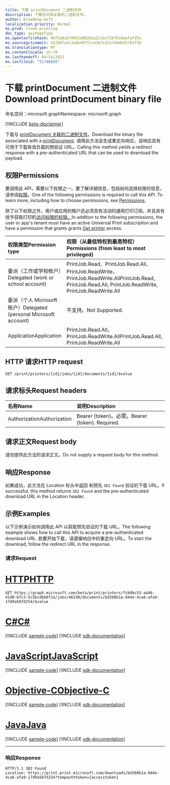 ```yaml
---
title: 下载 printDocument 二进制文件
description: 下载与文档关联的二进制文件。
author: braedenp-msft
localization_priority: Normal
ms.prod: cloud-printing
doc_type: apiPageType
ms.openlocfilehash: 96f3a8a574951ddb2b1e2c2ecf26fb18dafafd5e
ms.sourcegitcommit: 412507a3c3a8e407fcc43b7cd227d4db35791f58
ms.translationtype: MT
ms.contentlocale: zh-CN
ms.lasthandoff: 04/14/2021
ms.locfileid: "51766026"
---
```

# <a name="download-printdocument-binary-file"></a><span data-ttu-id="0261a-103">下载 printDocument 二进制文件</span><span class="sxs-lookup"><span data-stu-id="0261a-103">Download printDocument binary file</span></span>

<span data-ttu-id="0261a-104">命名空间：microsoft.graph</span><span class="sxs-lookup"><span data-stu-id="0261a-104">Namespace: microsoft.graph</span></span>

[!INCLUDE [beta-disclaimer](../../includes/beta-disclaimer.md)]

<span data-ttu-id="0261a-105">下载与 [printDocument 关联的二进制文件](../resources/printdocument.md)。</span><span class="sxs-lookup"><span data-stu-id="0261a-105">Download the binary file associated with a [printDocument](../resources/printdocument.md).</span></span> <span data-ttu-id="0261a-106">调用此方法会生成重定向响应，该响应具有可用于下载有效负载的预验证 URL。</span><span class="sxs-lookup"><span data-stu-id="0261a-106">Calling this method yields a redirect response with a pre-authenticated URL that can be used to download the payload.</span></span>

## <a name="permissions"></a><span data-ttu-id="0261a-107">权限</span><span class="sxs-lookup"><span data-stu-id="0261a-107">Permissions</span></span>
<span data-ttu-id="0261a-p102">要调用此 API，需要以下权限之一。要了解详细信息，包括如何选择权限的信息，请参阅[权限](/graph/permissions-reference)。</span><span class="sxs-lookup"><span data-stu-id="0261a-p102">One of the following permissions is required to call this API. To learn more, including how to choose permissions, see [Permissions](/graph/permissions-reference).</span></span>

<span data-ttu-id="0261a-110">除了以下权限之外，用户或应用的租户还必须具有活动的通用打印订阅，并且具有授予获取打印机[访问权限的权限。](printer-get.md)</span><span class="sxs-lookup"><span data-stu-id="0261a-110">In addition to the following permissions, the user or app's tenant must have an active Universal Print subscription and have a permission that grants grants [Get printer](printer-get.md) access.</span></span>

| <span data-ttu-id="0261a-111">权限类型</span><span class="sxs-lookup"><span data-stu-id="0261a-111">Permission type</span></span>                        | <span data-ttu-id="0261a-112">权限（从最低特权到最高特权）</span><span class="sxs-lookup"><span data-stu-id="0261a-112">Permissions (from least to most privileged)</span></span>                  |
| :------------------------------------- | :----------------------------------------------------------- |
| <span data-ttu-id="0261a-113">委派（工作或学校帐户）</span><span class="sxs-lookup"><span data-stu-id="0261a-113">Delegated (work or school account)</span></span>     | <span data-ttu-id="0261a-114">PrintJob.Read、PrintJob.Read.All、PrintJob.ReadWrite、PrintJob.ReadWrite.All</span><span class="sxs-lookup"><span data-stu-id="0261a-114">PrintJob.Read, PrintJob.Read.All, PrintJob.ReadWrite, PrintJob.ReadWrite.All</span></span> |
| <span data-ttu-id="0261a-115">委派（个人 Microsoft 帐户）</span><span class="sxs-lookup"><span data-stu-id="0261a-115">Delegated (personal Microsoft account)</span></span> | <span data-ttu-id="0261a-116">不支持。</span><span class="sxs-lookup"><span data-stu-id="0261a-116">Not Supported.</span></span>                                               |
| <span data-ttu-id="0261a-117">Application</span><span class="sxs-lookup"><span data-stu-id="0261a-117">Application</span></span>                            | <span data-ttu-id="0261a-118">PrintJob.Read.All、PrintJob.ReadWrite.All</span><span class="sxs-lookup"><span data-stu-id="0261a-118">PrintJob.Read.All, PrintJob.ReadWrite.All</span></span>                    |

## <a name="http-request"></a><span data-ttu-id="0261a-119">HTTP 请求</span><span class="sxs-lookup"><span data-stu-id="0261a-119">HTTP request</span></span>
<!-- { "blockType": "ignored" } -->
```http
GET /print/printers/{id}/jobs/{id}/documents/{id}/$value
```
## <a name="request-headers"></a><span data-ttu-id="0261a-120">请求标头</span><span class="sxs-lookup"><span data-stu-id="0261a-120">Request headers</span></span>
| <span data-ttu-id="0261a-121">名称</span><span class="sxs-lookup"><span data-stu-id="0261a-121">Name</span></span>          | <span data-ttu-id="0261a-122">说明</span><span class="sxs-lookup"><span data-stu-id="0261a-122">Description</span></span>               |
| :------------ | :------------------------ |
| <span data-ttu-id="0261a-123">Authorization</span><span class="sxs-lookup"><span data-stu-id="0261a-123">Authorization</span></span> | <span data-ttu-id="0261a-p103">Bearer {token}。必需。</span><span class="sxs-lookup"><span data-stu-id="0261a-p103">Bearer {token}. Required.</span></span> |

## <a name="request-body"></a><span data-ttu-id="0261a-126">请求正文</span><span class="sxs-lookup"><span data-stu-id="0261a-126">Request body</span></span>
<span data-ttu-id="0261a-127">请勿提供此方法的请求正文。</span><span class="sxs-lookup"><span data-stu-id="0261a-127">Do not supply a request body for this method.</span></span>

## <a name="response"></a><span data-ttu-id="0261a-128">响应</span><span class="sxs-lookup"><span data-stu-id="0261a-128">Response</span></span>
<span data-ttu-id="0261a-129">如果成功，此方法在 Location 标头中返回 和预先 `302 Found` 验证的下载 URL。</span><span class="sxs-lookup"><span data-stu-id="0261a-129">If successful, this method returns `302 Found` and the pre-authenticated download URL in the Location header.</span></span>

## <a name="examples"></a><span data-ttu-id="0261a-130">示例</span><span class="sxs-lookup"><span data-stu-id="0261a-130">Examples</span></span>
<span data-ttu-id="0261a-131">以下示例演示如何调用此 API 以获取预先验证的下载 URL。</span><span class="sxs-lookup"><span data-stu-id="0261a-131">The following example shows how to call this API to acquire a pre-authenticated download URL.</span></span> <span data-ttu-id="0261a-132">若要开始下载，请遵循响应中的重定向 URL。</span><span class="sxs-lookup"><span data-stu-id="0261a-132">To start the download, follow the redirect URL in the response.</span></span>

### <a name="request"></a><span data-ttu-id="0261a-133">请求</span><span class="sxs-lookup"><span data-stu-id="0261a-133">Request</span></span>

# <a name="http"></a>[<span data-ttu-id="0261a-134">HTTP</span><span class="sxs-lookup"><span data-stu-id="0261a-134">HTTP</span></span>](#tab/http)
<!-- {
  "blockType": "request",
  "name": "get_document_value"
}-->
```msgraph-interactive
GET https://graph.microsoft.com/beta/print/printers/fcb0bc53-a446-41d0-bfc3-5c56cdbb0f2a/jobs/46140/documents/bd260b1a-044e-4ca6-afa9-17d9a587d254/$value
```
# <a name="c"></a>[<span data-ttu-id="0261a-135">C#</span><span class="sxs-lookup"><span data-stu-id="0261a-135">C#</span></span>](#tab/csharp)
[!INCLUDE [sample-code](../includes/snippets/csharp/get-document-value-csharp-snippets.md)]
[!INCLUDE [sdk-documentation](../includes/snippets/snippets-sdk-documentation-link.md)]

# <a name="javascript"></a>[<span data-ttu-id="0261a-136">JavaScript</span><span class="sxs-lookup"><span data-stu-id="0261a-136">JavaScript</span></span>](#tab/javascript)
[!INCLUDE [sample-code](../includes/snippets/javascript/get-document-value-javascript-snippets.md)]
[!INCLUDE [sdk-documentation](../includes/snippets/snippets-sdk-documentation-link.md)]

# <a name="objective-c"></a>[<span data-ttu-id="0261a-137">Objective-C</span><span class="sxs-lookup"><span data-stu-id="0261a-137">Objective-C</span></span>](#tab/objc)
[!INCLUDE [sample-code](../includes/snippets/objc/get-document-value-objc-snippets.md)]
[!INCLUDE [sdk-documentation](../includes/snippets/snippets-sdk-documentation-link.md)]

# <a name="java"></a>[<span data-ttu-id="0261a-138">Java</span><span class="sxs-lookup"><span data-stu-id="0261a-138">Java</span></span>](#tab/java)
[!INCLUDE [sample-code](../includes/snippets/java/get-document-value-java-snippets.md)]
[!INCLUDE [sdk-documentation](../includes/snippets/snippets-sdk-documentation-link.md)]

---


### <a name="response"></a><span data-ttu-id="0261a-139">响应</span><span class="sxs-lookup"><span data-stu-id="0261a-139">Response</span></span>

<!-- {
  "blockType": "response",
  "truncated": true
} -->
```http
HTTP/1.1 302 Found
Location: https://print.print.microsoft.com/downloads/bd260b1a-044e-4ca6-afa9-17d9a587d254?tempauthtoken={accesstoken}
```
